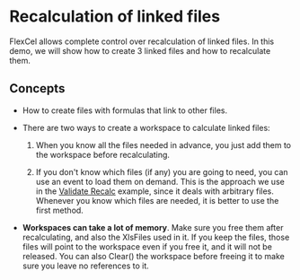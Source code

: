 # Recalculation of linked files

FlexCel allows complete control over recalculation of linked files. In
this demo, we will show how to create 3 linked files and how to
recalculate them.

## Concepts

- How to create files with formulas that link to other files.

- There are two ways to create a workspace to calculate linked files:

  1. When you know all the files needed in advance, you just add them to
     the workspace before recalculating.

  2. If you don\'t know which files (if any) you are going to need, you
     can use an event to load them on demand. This is the approach we
     use in the [Validate Recalc](https://doc.tmssoftware.com/flexcel/vcl/samples/delphi/api/validate-recalc/index.html) example, since it deals with arbitrary
     files. Whenever you know which files are needed, it is better to
     use the first method.

- **Workspaces can take a lot of memory**. Make sure you free them after recalculating, and also the XlsFiles used in it. If you
  keep the files, those files will point to the workspace even if
  you free it, and it will not be released. You can also
  Clear() the workspace before freeing it to make sure you leave
  no references to it.
